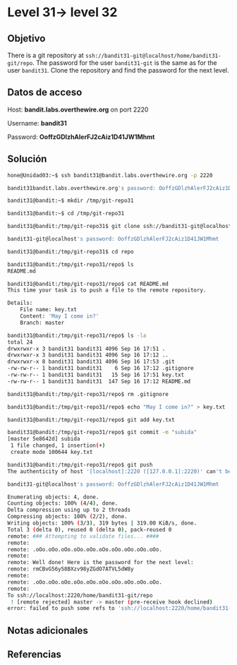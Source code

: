 # Level 31-> level 32

## Objetivo

There is a git repository at `ssh://bandit31-git@localhost/home/bandit31-git/repo`. The password for the user `bandit31-git` is the same as for the user `bandit31`.
Clone the repository and find the password for the next level.

## Datos de acceso

Host: **bandit.labs.overthewire.org** on port 2220

Username: **bandit31**

Password: **OoffzGDlzhAlerFJ2cAiz1D41JW1Mhmt**

## Solución

```bash
hone@Unidad03:~$ ssh bandit31@bandit.labs.overthewire.org -p 2220
```

```bash
bandit31bandit.labs.overthewire.org's password: OoffzGDlzhAlerFJ2cAiz1D41JW1Mhmt
```

```bash
bandit31@bandit:~$ mkdir /tmp/git-repo31
```

```bash
bandit31@bandit:~$ cd /tmp/git-repo31
```

```bash
bandit31@bandit:/tmp/git-repo31$ git clone ssh://bandit31-git@localhost:2220/home/bandit31-git/repo
```

```bash
bandit31-git@localhost's password: OoffzGDlzhAlerFJ2cAiz1D41JW1Mhmt
```

```bash
bandit31@bandit:/tmp/git-repo31$ cd repo
```

```bash
bandit31@bandit:/tmp/git-repo31/repo$ ls
README.md
```

```bash
bandit31@bandit:/tmp/git-repo31/repo$ cat README.md 
This time your task is to push a file to the remote repository.

Details:
    File name: key.txt
    Content: 'May I come in?'
    Branch: master

```

```bash
bandit31@bandit:/tmp/git-repo31/repo$ ls -la
total 24
drwxrwxr-x 3 bandit31 bandit31 4096 Sep 16 17:51 .
drwxrwxr-x 3 bandit31 bandit31 4096 Sep 16 17:12 ..
drwxrwxr-x 8 bandit31 bandit31 4096 Sep 16 17:53 .git
-rw-rw-r-- 1 bandit31 bandit31    6 Sep 16 17:12 .gitignore
-rw-rw-r-- 1 bandit31 bandit31   15 Sep 16 17:51 key.txt
-rw-rw-r-- 1 bandit31 bandit31  147 Sep 16 17:12 README.md
```

```bash
bandit31@bandit:/tmp/git-repo31/repo$ rm .gitignore
```

```bash
bandit31@bandit:/tmp/git-repo31/repo$ echo "May I come in?" > key.txt
```

```bash
bandit31@bandit:/tmp/git-repo31/repo$ git add key.txt
```

```bash
bandit31@bandit:/tmp/git-repo31/repo$ git commit -m "subida"
[master 5e8642d] subida
 1 file changed, 1 insertion(+)
 create mode 100644 key.txt
```

```bash
bandit31@bandit:/tmp/git-repo31/repo$ git push 
The authenticity of host '[localhost]:2220 ([127.0.0.1]:2220)' can't be established.
```

```bash
bandit31-git@localhost's password: OoffzGDlzhAlerFJ2cAiz1D41JW1Mhmt
```

```bash
Enumerating objects: 4, done.
Counting objects: 100% (4/4), done.
Delta compression using up to 2 threads
Compressing objects: 100% (2/2), done.
Writing objects: 100% (3/3), 319 bytes | 319.00 KiB/s, done.
Total 3 (delta 0), reused 0 (delta 0), pack-reused 0
remote: ### Attempting to validate files... ####
remote: 
remote: .oOo.oOo.oOo.oOo.oOo.oOo.oOo.oOo.oOo.oOo.
remote: 
remote: Well done! Here is the password for the next level:
remote: rmCBvG56y58BXzv98yZGdO7ATVL5dW8y 
remote: 
remote: .oOo.oOo.oOo.oOo.oOo.oOo.oOo.oOo.oOo.oOo.
remote: 
To ssh://localhost:2220/home/bandit31-git/repo
 ! [remote rejected] master -> master (pre-receive hook declined)
error: failed to push some refs to 'ssh://localhost:2220/home/bandit31-git/repo'
```

## Notas adicionales

## Referencias
